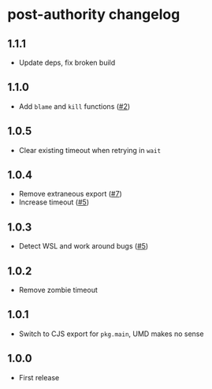 # post-authority changelog

## 1.1.1

* Update deps, fix broken build

## 1.1.0

* Add `blame` and `kill` functions ([#2](https://github.com/Rich-Harris/port-authority/issues/2))

## 1.0.5

* Clear existing timeout when retrying in `wait`

## 1.0.4

* Remove extraneous export ([#7](https://github.com/Rich-Harris/port-authority/pull/7))
* Increase timeout ([#5](https://github.com/Rich-Harris/port-authority/pull/6))

## 1.0.3

* Detect WSL and work around bugs ([#5](https://github.com/Rich-Harris/port-authority/pull/5))

## 1.0.2

* Remove zombie timeout

## 1.0.1

* Switch to CJS export for `pkg.main`, UMD makes no sense

## 1.0.0

* First release